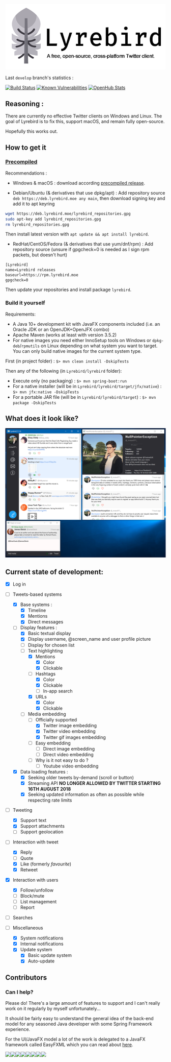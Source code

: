 ![Promo logo](docs/img/promo-logo-png.png)

Last `develop` branch's statistics :

[![Build Status](https://jenkins.tristan.moe/job/Lyrebird/job/master/badge/icon)](https://jenkins.tristan.moe/job/Lyrebird/job/master)
[![Known Vulnerabilities](https://snyk.io/test/github/tristan971/lyrebird/badge.svg?targetFile=pom.xml)](https://snyk.io/test/github/tristan971/lyrebird?targetFile=pom.xml)
[![OpenHub Stats](https://www.openhub.net/p/Lyrebird-twitter/widgets/project_thin_badge?format=gif)](https://www.openhub.net/p/Lyrebird-twitter/)

## Reasoning :
There are currently no effective Twitter clients on Windows and Linux.
The goal of Lyrebird is to fix this, support macOS, and remain fully open-source.

Hopefully this works out.


## How to get it

### [Precompiled](https://github.com/Tristan971/Lyrebird/releases)
Recommendations :

- Windows & macOS : download according [precompiled release](https://github.com/Tristan971/Lyrebird/releases).

- Debian/Ubuntu (& derivatives that use dpkg/apt) :
Add repository source `deb https://deb.lyrebird.moe any main`, then download signing key and add it to apt keyring
```bash
wget https://deb.lyrebird.moe/lyrebird_repositories.gpg
sudo apt-key add lyrebird_repositories.gpg
rm lyrebird_repositories.gpg
```
Then install latest version with `apt update && apt install lyrebird`.

- RedHat/CentOS/Fedora (& derivatives that use yum/dnf/rpm) :
Add repository source (unsure if gpgcheck=0 is needed as I sign rpm packets, but doesn't hurt)
```
[Lyrebird]
name=Lyrebird releases
baseurl=https://rpm.lyrebird.moe
gpgcheck=0
```
Then update your repositories and install package `lyrebird`.

### Build it yourself

Requirements:
- A Java 10+ development kit with JavaFX components included (i.e. an Oracle JDK or an OpenJDK+OpenJFX combo)
- Apache Maven (works at least with version 3.5.2)
- For native images you need either InnoSetup tools on Windows or ``dpkg-deb``/``rpmutils`` on Linux depending on
what system you want to target. You can only build native images for the current system type.

First (in project folder) : ``$> mvn clean install -DskipTests``

Then any of the following (in `Lyrebird/lyrebird` folder):
- Execute only (no packaging) : ``$> mvn spring-boot:run``
- For a native installer (will be in ``Lyrebird/lyrebird/target/jfx/native``) : ``$> mvn jfx:native -DskipTests``
- For a portable JAR file (will be in ``Lyrebird/lyrebird/target``) : ``$> mvn package -DskipTests``

## What does it look like?
[![Screenshot of current version](docs/img/screenshot.png)](docs/img/screenshot.png)

## Current state of development:

- [x] Log in 
- [ ] Tweets-based systems
    - [x] Base systems :
        - [x] Timeline
        - [x] Mentions
        - [x] Direct messages
    - [ ] Display features :
        - [x] Basic textual display
        - [x] Display username, @screen_name and user profile picture
        - [ ] Display for chosen list
        - [ ] Text highlighting
            - [x] Mentions
                - [x] Color
                - [x] Clickable
            - [ ] Hashtags
                - [x] Color
                - [x] Clickable
                - [ ] In-app search
            - [x] URLs
                - [x] Color
                - [x] Clickable
        - [ ] Media embedding
            - [ ] Officially supported
                - [x] Twitter image embedding
                - [x] Twitter video embedding
                - [x] Twitter gif images embedding
            - [ ] Easy embedding
                - [ ] Direct image embedding
                - [ ] Direct video embedding
            - [ ] Why is it not easy to do ?
                - [ ] Youtube video embedding
    - [x] Data loading features :
        - [x] Seeking older tweets by-demand (scroll or button)
        - [x] Streaming API  **NO LONGER ALLOWED BY TWITTER STARTING 16TH AUGUST 2018**
        - [x] Seeking updated information as often as possible while respecting rate limits

- [ ] Tweeting
    - [x] Support text
    - [x] Support attachments
    - [ ] Support geolocation
    
- [ ] Interaction with tweet
    - [x] Reply
    - [ ] Quote
    - [x] Like (formerly _favourite_)
    - [x] Retweet

- [x] Interaction with users
    - [x] Follow/unfollow
    - [ ] Block/mute
    - [ ] List management
    - [ ] Report

- [ ] Searches

- [ ] Miscellaneous
    - [x] System notifications
    - [x] Internal notifications
    - [x] Update system
        - [x] Basic update system
        - [x] Auto-update

## Contributors

### Can I help?
Please do! There's a large amount of features to support and I can't really work on it regularly by myself unfortunately...

It should be fairly easy to understand the general idea of the back-end model for any
seasoned Java developer with some Spring Framework experience.

For the UI/JavaFX model a lot of the work is delegated to a JavaFX framework called
EasyFXML which you can read about [here](https://github.com/Tristan971/EasyFXML).

[![](https://sourcerer.io/fame/Tristan971/Tristan971/Lyrebird/images/0)](https://sourcerer.io/fame/Tristan971/Tristan971/Lyrebird/links/0)[![](https://sourcerer.io/fame/Tristan971/Tristan971/Lyrebird/images/1)](https://sourcerer.io/fame/Tristan971/Tristan971/Lyrebird/links/1)[![](https://sourcerer.io/fame/Tristan971/Tristan971/Lyrebird/images/2)](https://sourcerer.io/fame/Tristan971/Tristan971/Lyrebird/links/2)[![](https://sourcerer.io/fame/Tristan971/Tristan971/Lyrebird/images/3)](https://sourcerer.io/fame/Tristan971/Tristan971/Lyrebird/links/3)[![](https://sourcerer.io/fame/Tristan971/Tristan971/Lyrebird/images/4)](https://sourcerer.io/fame/Tristan971/Tristan971/Lyrebird/links/4)[![](https://sourcerer.io/fame/Tristan971/Tristan971/Lyrebird/images/5)](https://sourcerer.io/fame/Tristan971/Tristan971/Lyrebird/links/5)[![](https://sourcerer.io/fame/Tristan971/Tristan971/Lyrebird/images/6)](https://sourcerer.io/fame/Tristan971/Tristan971/Lyrebird/links/6)[![](https://sourcerer.io/fame/Tristan971/Tristan971/Lyrebird/images/7)](https://sourcerer.io/fame/Tristan971/Tristan971/Lyrebird/links/7)
